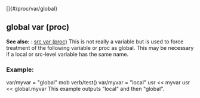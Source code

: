 []{#/proc/var/global}
## global var (proc)
**See also:**
:   [src var (proc)](#/proc/var/src)
This is not really a variable but is used to force treatment of the
following variable or proc as global. This may be necessary if a local
or src-level variable has the same name.
### Example:
var/myvar = \"global\" mob verb/test() var/myvar = \"local\" usr \<\<
myvar usr \<\< global.myvar
This example outputs \"local\" and then \"global\".
